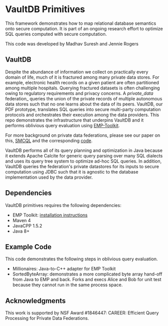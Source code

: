 # VaultDB Primitives
This framework demonstrates how to map relational database semantics onto secure computation.  It is part of an ongoing research effort to optimize SQL queries computed with secure computation.  

This code was developed by Madhav Suresh and Jennie Rogers

## VaultDB 

 Despite the abundance of information we collect on practically every domain of life, much of it is fractured among many private data stores. For example, electronic health records on a given patient are often partitioned among multiple hospitals. Querying fractured datasets is often challenging owing to regulatory requirements and privacy concerns. A _private_data_ federation_  queries the union of the private records of multiple autonomous data stores such that no one learns about the data of its peers. VaultDB, our PDF prototype, translates SQL queries into secure multi-party computation protocols and orchestrates their execution among the data providers.  This repo demonstrates the infrastructure that underpins VaultDB and it performs oblivious query evaluation using [EMP-Toolkit](https://github.com/emp-toolkit).
 
 For more background on private data federations, please see our paper on this, [SMCQL](http://users.eecs.northwestern.edu/~jennie/pubs/smcql.pdf) and the corresponding [code](https://github.com/smcql/smcql).  


VaultDB performs all of its query planning and optimization in Java because it extends Apache Calcite for generic query parsing over many SQL dialects and uses its query tree system to optimize ad-hoc SQL queries.  In addition, VaultDB queries the federation's private datastores for its inputs to secure computation using JDBC such that it is agnostic to the database implementation used by the data provider.

## Dependencies

VaultDB primitives requires the following dependencies:
* EMP Toolkit: [installation instructions](https://github.com/emp-toolkit/emp-readme)
* Maven 4
* JavaCPP 1.5.2
* Java 8+
 
 ## Example Code
 
 This code demonstrates the following steps in oblivious query evaluation.
 * Millionaires: Java-to-C++ adapter for EMP Toolkit
 * SortedByteArray: demonstrates a more complicated byte array hand-off from Java to EMP and back.  Forks and execs Alice and Bob for unit test because they cannot run in the same process space.


## Acknowledgments 

This work is supported by NSF Award #1846447: CAREER: Efficient Query Processing for Private Data Federations.  
